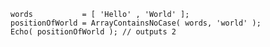 ```luceescript+trycf
words           = [ 'Hello' , 'World' ];
positionOfWorld = ArrayContainsNoCase( words, 'world' ); 
Echo( positionOfWorld ); // outputs 2
```
